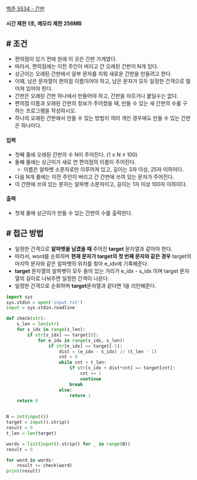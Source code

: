 
[백준 5534 - 간판](https://www.acmicpc.net/problem/5534)

#### **시간 제한 1초, 메모리 제한 256MB**

## **# 조건**

- 편의점이 있기 전에 원래 이 곳은 간판 가게였다. 
- 따라서, 편의점에는 이전 주인이 버리고 간 오래된 간판이 N개 있다. 
- 상근이는 오래된 간판에서 일부 문자를 지워 새로운 간판을 만들려고 한다. 
- 이때, 남은 문자열이 편의점 이름이어야 하고, 남은 문자가 모두 일정한 간격으로 떨어져 있어야 한다. 
- 간판은 오래된 간판 하나에서 만들어야 하고, 간판을 자르거나 붙일수는 없다.
- 편의점 이름과 오래된 간판의 정보가 주어졌을 때, 만들 수 있는 새 간판의 수를 구하는 프로그램을 작성하시오. 
- 하나의 오래된 간판에서 만들 수 있는 방법이 여러 개인 경우에도 만들 수 있는 간판은 하나이다.

#### **입력**
- 첫째 줄에 오래된 간판의 수 N이 주어진다. (1 ≤ N ≤ 100) 
- 둘째 줄에는 상근이가 새로 연 편의점의 이름이 주어진다. 
	- 이름은 알파벳 소문자로만 이루어져 있고, 길이는 3자 이상, 25자 이하이다. 
- 다음 N개 줄에는 이전 주인이 버리고 간 간판에 쓰여 있는 문자가 주어진다. 
- 이 간판에 쓰여 있는 문자는 알파벳 소문자이고, 길이는 1자 이상 100자 이하이다.

#### **출력**
- 첫재 줄에 상근이가 만들 수 있는 간판의 수를 출력한다.

## **# 접근 방법**

- 일정한 간격으로 **알파벳을 남겼을 때** 주어진 **target** 문자열과 같아야 한다.
- 따라서, word를 순회하며 **현재 문자가 target의 첫 번째 문자와 같은 경우** target의 마지막 문자와 같은 알파벳의 위치를 찾아 e_idx에 기록해준다.
- **target** 문자열의 알파벳이 모두 들어 있는 거리가 e_idx - s_idx 이며 target 문자열의 길이로 나눠주면 일정한 간격이 나온다.
- 일정한 간격으로 순회하며 **target**문자열과 같다면 1을 리턴해준다.

```python
import sys
sys.stdin = open('input.txt')
input = sys.stdin.readline

def check(str):
    s_len = len(str)
    for s_idx in range(s_len):
        if str[s_idx] == target[0]:
            for e_idx in range(s_idx, s_len):
                if str[e_idx] == target[-1]:
                    dist = (e_idx - s_idx) // (t_len - 1)
                    cnt = 0
                    while cnt < t_len:
                        if str[s_idx + dist*cnt] == target[cnt]:
                            cnt += 1
                            continue
                        break
                    else:
                        return 1
    return 0


N = int(input())
target = input().strip()
result = 0
t_len = len(target)

words = list(input().strip() for _ in range(N))
result = 0

for word in words:
    result += check(word)
print(result)
```